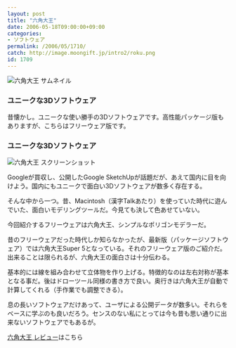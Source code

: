 ```yaml
---
layout: post
title: "六角大王"
date: 2006-05-18T09:00:00+09:00
categories:
- ソフトウェア
permalink: /2006/05/1710/
catch: http://image.moongift.jp/intro2/roku.png
id: 1709
---
```

 ![六角大王 サムネイル](http://image.moongift.jp/intro2/roku.t.png "六角大王 サムネイル")
  

### ユニークな3Dソフトウェア
  
昔懐かし。ユニークな使い勝手の3Dソフトウェアです。高性能パッケージ版もありますが、こちらはフリーウェア版です。  
<!--more-->  

### ユニークな3Dソフトウェア
  

![六角大王 スクリーンショット](http://image.moongift.jp/intro2/roku.png "六角大王 スクリーンショット")

  

Googleが買収し、公開したGoogle SketchUpが話題だが、あえて国内に目を向けよう。国内にもユニークで面白い3Dソフトウェアが数多く存在する。

  

そんな中から一つ。昔、Macintosh（漢字Talkあたり）を使っていた時代に遊んでいた、面白いモデリングツールだ。今見ても決して色あせていない。

  

今回紹介するフリーウェアは六角大王、シンプルなポリゴンモデラーだ。

  

昔のフリーウェアだった時代しか知らなかったが、最新版（パッケージソフトウェア）では六角大王Super 5となっている。それのフリーウェア版のご紹介だ。出来ることは限られるが、六角大王の面白さは十分伝わる。

  

基本的には線を組み合わせて立体物を作り上げる。特徴的なのは左右対称が基本となる事だ。後はドローツール同様の書き方で良い。奥行きは六角大王が自動で計算してくれる（手作業でも調整できる）。

  

息の長いソフトウェアだけあって、ユーザによる公開データが数多い。それらをベースに学ぶのも良いだろう。センスのない私にとっては今も昔も思い通りに出来ないソフトウェアでもあるが。

  

[六角大王 レビュー](http://fw.moongift.jp/review/i-1716.html)はこちら


